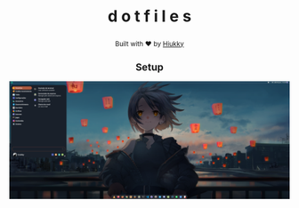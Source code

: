 <div align="center">
  <h1> d o t f i l e s </h1>
  <sub>Built with ❤︎ by
  <a href="https://github.com/hiukky">Hiukky</a>
  <br>
  <h2>Setup</h2>
  <div align="center">
    <img src="https://github.com/hiukky/dotfiles/blob/master/assets/home.png"/>
  </div>
</div>

